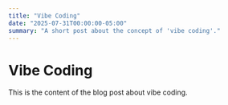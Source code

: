 ```yaml
---
title: "Vibe Coding"
date: "2025-07-31T00:00:00-05:00"
summary: "A short post about the concept of 'vibe coding'."
---
```


# Vibe Coding
This is the content of the blog post about vibe coding.
